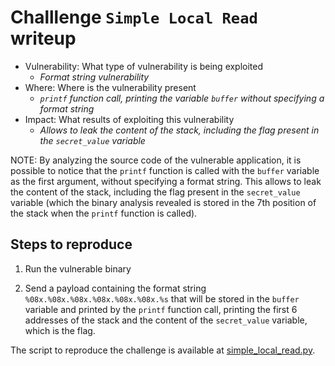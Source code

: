 # Challlenge `Simple Local Read` writeup

- Vulnerability: What type of vulnerability is being exploited
  - _Format string vulnerability_
- Where: Where is the vulnerability present
  - _`printf` function call, printing the variable `buffer` without specifying a format string_
- Impact: What results of exploiting this vulnerability
  - _Allows to leak the content of the stack, including the flag present in the `secret_value` variable_

NOTE: By analyzing the source code of the vulnerable application, it is possible to notice that the `printf` function is called with the `buffer` variable as the first argument, without specifying a format string. This allows to leak the content of the stack, including the flag present in the `secret_value` variable (which the binary analysis revealed is stored in the 7th position of the stack when the `printf` function is called).

## Steps to reproduce

1. Run the vulnerable binary

2. Send a payload containing the format string `%08x.%08x.%08x.%08x.%08x.%08x.%s` that will be stored in the `buffer` variable and printed by the `printf` function call, printing the first 6 addresses of the stack and the content of the `secret_value` variable, which is the flag.

The script to reproduce the challenge is available at [simple_local_read.py](simple_local_read.py).